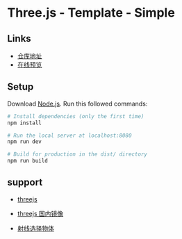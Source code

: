 # Three.js - Template - Simple

## Links

- [仓库地址](https://github.com/naiop/threejs-template-simple)
- [在线预览](https://naiop.github.io/threejs-template-simple/)


## Setup
Download [Node.js](https://nodejs.org/en/download/).
Run this followed commands:

``` bash
# Install dependencies (only the first time)
npm install

# Run the local server at localhost:8080
npm run dev

# Build for production in the dist/ directory
npm run build
```


## support

- [threejs ](https://threejs.org/)

- [threejs 国内镜像](http://www.yanhuangxueyuan.com/threejs/examples/#webgl_animation_cloth)
- [射线选择物体](http://www.yanhuangxueyuan.com/threejs/examples/?q=Outline#webgl_postprocessing_outline)




